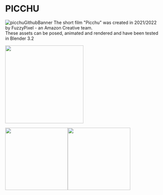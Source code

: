 # PICCHU
![picchuGithubBanner](https://user-images.githubusercontent.com/81837754/179116970-7c14f2ba-b340-48c2-8728-bf93c012c780.jpg)
The short film "Picchu" was created in 2021/2022 by FuzzyPixel - an Amazon Creative team.<br>
These assets can be posed, animated and rendered and have been tested in Blender 3.2<br>

<img src="https://user-images.githubusercontent.com/81837754/179117065-16febf2f-bfb1-4807-858a-c8ecde0fa211.jpg" height="250">

<img src="https://user-images.githubusercontent.com/81837754/179117076-2c492915-8ca8-4718-b49c-0755c74d78c8.jpg" height="200"><img src="https://user-images.githubusercontent.com/81837754/179117085-a32236fd-3729-4416-ae48-67437d48cac7.png" height="200">
